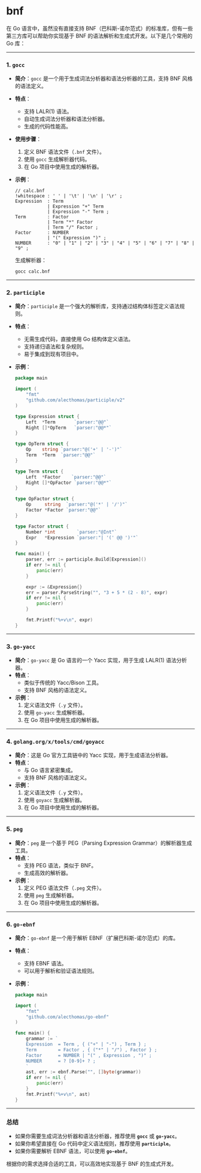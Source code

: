 # bnf
<!-- toc --> 

在 Go 语言中，虽然没有直接支持 BNF（巴科斯-诺尔范式）的标准库，但有一些第三方库可以帮助你实现基于 BNF 的语法解析和生成式开发。以下是几个常用的 Go 库：

---

### **1. `gocc`**

- **简介**：`gocc` 是一个用于生成词法分析器和语法分析器的工具，支持 BNF 风格的语法定义。
- **特点**：
  - 支持 LALR(1) 语法。
  - 自动生成词法分析器和语法分析器。
  - 生成的代码性能高。
- **使用步骤**：
  1. 定义 BNF 语法文件（`.bnf` 文件）。
  2. 使用 `gocc` 生成解析器代码。
  3. 在 Go 项目中使用生成的解析器。
- **示例**：

  ```bnf
  // calc.bnf
  !whitespace : ' ' | '\t' | '\n' | '\r' ;
  Expression  : Term
              | Expression "+" Term
              | Expression "-" Term ;
  Term        : Factor
              | Term "*" Factor
              | Term "/" Factor ;
  Factor      : NUMBER
              | "(" Expression ")" ;
  NUMBER      : "0" | "1" | "2" | "3" | "4" | "5" | "6" | "7" | "8" | "9" ;
  ```

  生成解析器：

  ```bash
  gocc calc.bnf
  ```

---

### **2. `participle`**

- **简介**：`participle` 是一个强大的解析库，支持通过结构体标签定义语法规则。
- **特点**：
  - 无需生成代码，直接使用 Go 结构体定义语法。
  - 支持递归语法和复杂规则。
  - 易于集成到现有项目中。
- **示例**：

  ```go
  package main

  import (
      "fmt"
      "github.com/alecthomas/participle/v2"
  )

  type Expression struct {
      Left  *Term       `parser:"@@"`
      Right []*OpTerm   `parser:"@@*"`
  }

  type OpTerm struct {
      Op    string `parser:"@('+' | '-')"`
      Term  *Term  `parser:"@@"`
  }

  type Term struct {
      Left  *Factor    `parser:"@@"`
      Right []*OpFactor `parser:"@@*"`
  }

  type OpFactor struct {
      Op     string  `parser:"@('*' | '/')"`
      Factor *Factor `parser:"@@"`
  }

  type Factor struct {
      Number *int        `parser:"@Int"`
      Expr   *Expression `parser:"| '(' @@ ')'"`
  }

  func main() {
      parser, err := participle.Build[Expression]()
      if err != nil {
          panic(err)
      }

      expr := &Expression{}
      err = parser.ParseString("", "3 + 5 * (2 - 8)", expr)
      if err != nil {
          panic(err)
      }

      fmt.Printf("%+v\n", expr)
  }
  ```

---

### **3. `go-yacc`**

- **简介**：`go-yacc` 是 Go 语言的一个 Yacc 实现，用于生成 LALR(1) 语法分析器。
- **特点**：
  - 类似于传统的 Yacc/Bison 工具。
  - 支持 BNF 风格的语法定义。
- **示例**：
  1. 定义语法文件（`.y` 文件）。
  2. 使用 `go-yacc` 生成解析器。
  3. 在 Go 项目中使用生成的解析器。

---

### **4. `golang.org/x/tools/cmd/goyacc`**

- **简介**：这是 Go 官方工具链中的 Yacc 实现，用于生成语法分析器。
- **特点**：
  - 与 Go 语言紧密集成。
  - 支持 BNF 风格的语法定义。
- **示例**：
  1. 定义语法文件（`.y` 文件）。
  2. 使用 `goyacc` 生成解析器。
  3. 在 Go 项目中使用生成的解析器。

---

### **5. `peg`**

- **简介**：`peg` 是一个基于 PEG（Parsing Expression Grammar）的解析器生成工具。
- **特点**：
  - 支持 PEG 语法，类似于 BNF。
  - 生成高效的解析器。
- **示例**：
  1. 定义 PEG 语法文件（`.peg` 文件）。
  2. 使用 `peg` 生成解析器。
  3. 在 Go 项目中使用生成的解析器。

---

### **6. `go-ebnf`**

- **简介**：`go-ebnf` 是一个用于解析 EBNF（扩展巴科斯-诺尔范式）的库。
- **特点**：
  - 支持 EBNF 语法。
  - 可以用于解析和验证语法规则。
- **示例**：

  ```go
  package main

  import (
      "fmt"
      "github.com/alecthomas/go-ebnf"
  )

  func main() {
      grammar := `
      Expression  = Term , { ("+" | "-") , Term } ;
      Term        = Factor , { ("*" | "/") , Factor } ;
      Factor      = NUMBER | "(" , Expression , ")" ;
      NUMBER      = ? [0-9]+ ? ;
      `
      ast, err := ebnf.Parse("", []byte(grammar))
      if err != nil {
          panic(err)
      }
      fmt.Printf("%+v\n", ast)
  }
  ```

---

### **总结**

- 如果你需要生成词法分析器和语法分析器，推荐使用 **`gocc`** 或 **`go-yacc`**。
- 如果你希望直接在 Go 代码中定义语法规则，推荐使用 **`participle`**。
- 如果你需要解析 EBNF 语法，可以使用 **`go-ebnf`**。

根据你的需求选择合适的工具，可以高效地实现基于 BNF 的生成式开发。
